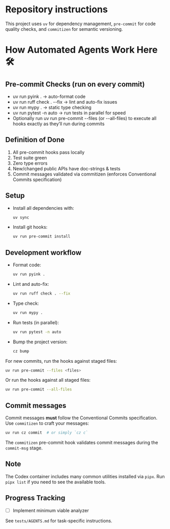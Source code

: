 # Repository instructions

This project uses `uv` for dependency management, `pre-commit` for code quality checks, and `commitizen` for semantic versioning.

# How Automated Agents Work Here 🛠️

## Pre-commit Checks (run on every commit)
- uv run pyink .                 → auto-format code
- uv run ruff check . --fix      → lint and auto-fix issues
- uv run mypy .                  → static type checking
- uv run pytest -n auto          → run tests in parallel for speed
- Optionally run uv run pre-commit --files <files> (or --all-files) to execute all hooks exactly as they’ll run during commits

## Definition of Done
1. All pre-commit hooks pass locally
2. Test suite green
3. Zero type errors
4. New/changed public APIs have doc-strings & tests
5. Commit messages validated via commitizen (enforces Conventional Commits specification)

## Setup

- Install all dependencies with:
  ```bash
  uv sync
  ```
- Install git hooks:
  ```bash
  uv run pre-commit install
  ```

## Development workflow

- Format code:
  ```bash
  uv run pyink .
  ```
- Lint and auto-fix:
  ```bash
  uv run ruff check . --fix
  ```
- Type check:
  ```bash
  uv run mypy .
  ```
- Run tests (in parallel):
  ```bash
  uv run pytest -n auto
  ```
- Bump the project version:
  ```bash
  cz bump
  ```

For new commits, run the hooks against staged files:
```bash
uv run pre-commit --files <files>
```
Or run the hooks against all staged files:
```bash
uv run pre-commit --all-files
```

## Commit messages

Commit messages **must** follow the Conventional Commits specification. Use
`commitizen` to craft your messages:

```bash
uv run cz commit  # or simply `cz c`
```

The `commitizen` pre-commit hook validates commit messages during the
`commit-msg` stage.

## Note

The Codex container includes many common utilities installed via `pipx`. Run `pipx list` if you need to see the available tools.

## Progress Tracking

- [ ] Implement minimum viable analyzer

See `tests/AGENTS.md` for task-specific instructions.

